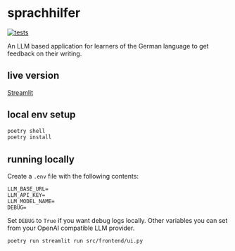 # sprachhilfer

[![tests](https://github.com/ShawonAshraf/sprachhilfer/actions/workflows/tests.yml/badge.svg)](https://github.com/ShawonAshraf/sprachhilfer/actions/workflows/tests.yml)

An LLM based application for learners of the German language to get feedback on their writing.

## live version

[Streamlit](https://sprachhilfer.streamlit.app/)


## local env setup

```bash
poetry shell
poetry install
```

## running locally

Create a `.env` file with the following contents:

```
LLM_BASE_URL=
LLM_API_KEY=
LLM_MODEL_NAME=
DEBUG=
```

Set `DEBUG` to `True` if you want debug logs locally. Other variables you can set from your OpenAI compatible LLM provider.

```bash
poetry run streamlit run src/frontend/ui.py
```

